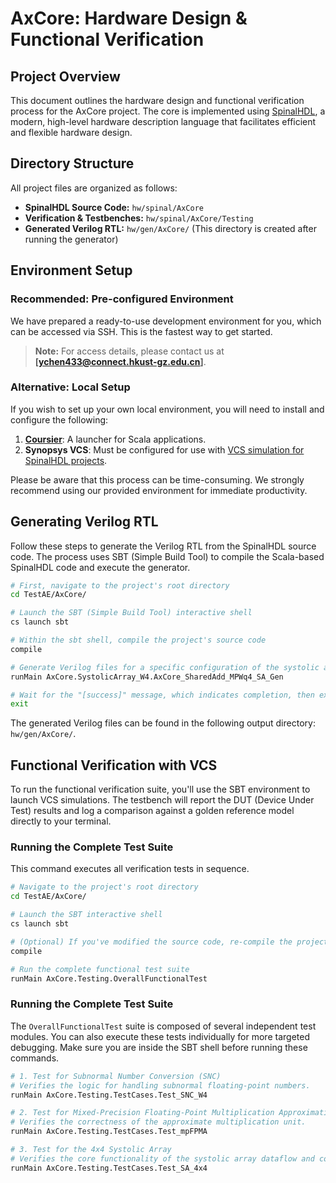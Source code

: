 # AxCore: Hardware Design & Functional Verification


## Project Overview
This document outlines the hardware design and functional verification process for the AxCore project. The core is implemented using [SpinalHDL](https://spinalhdl.github.io/SpinalDoc-RTD/master/index.html), a modern, high-level hardware description language that facilitates efficient and flexible hardware design.



## Directory Structure
All project files are organized as follows:

* **SpinalHDL Source Code:** `hw/spinal/AxCore`
* **Verification & Testbenches:** `hw/spinal/AxCore/Testing`
* **Generated Verilog RTL:** `hw/gen/AxCore/` (This directory is created after running the generator)



## Environment Setup
### Recommended: Pre-configured Environment

We have prepared a ready-to-use development environment for you, which can be accessed via SSH. This is the fastest way to get started.

> **Note:** For access details, please contact us at **[ychen433@connect.hkust-gz.edu.cn]**.

### Alternative: Local Setup

If you wish to set up your own local environment, you will need to install and configure the following:

1.  **[Coursier](https://github.com/coursier/launchers/)**: A launcher for Scala applications.
2.  **Synopsys VCS**: Must be configured for use with [VCS simulation for SpinalHDL projects](https://spinalhdl.github.io/SpinalDoc-RTD/master/SpinalHDL/Simulation/install/VCS.html).

Please be aware that this process can be time-consuming. We strongly recommend using our provided environment for immediate productivity.



## Generating Verilog RTL

Follow these steps to generate the Verilog RTL from the SpinalHDL source code. The process uses SBT (Simple Build Tool) to compile the Scala-based SpinalHDL code and execute the generator.

```bash
# First, navigate to the project's root directory
cd TestAE/AxCore/

# Launch the SBT (Simple Build Tool) interactive shell
cs launch sbt

# Within the sbt shell, compile the project's source code
compile

# Generate Verilog files for a specific configuration of the systolic array
runMain AxCore.SystolicArray_W4.AxCore_SharedAdd_MPWq4_SA_Gen

# Wait for the "[success]" message, which indicates completion, then exit the sbt shell
exit
```
The generated Verilog files can be found in the following output directory:
`hw/gen/AxCore/`.



## Functional Verification with VCS

To run the functional verification suite, you'll use the SBT environment to launch VCS simulations. The testbench will report the DUT (Device Under Test) results and log a comparison against a golden reference model directly to your terminal.

### Running the Complete Test Suite
This command executes all verification tests in sequence.

```bash
# Navigate to the project's root directory
cd TestAE/AxCore/

# Launch the SBT interactive shell
cs launch sbt

# (Optional) If you've modified the source code, re-compile the project first
compile

# Run the complete functional test suite
runMain AxCore.Testing.OverallFunctionalTest
```

### Running the Complete Test Suite
The `OverallFunctionalTest` suite is composed of several independent test modules. You can also execute these tests individually for more targeted debugging. Make sure you are inside the SBT shell before running these commands.

```bash
# 1. Test for Subnormal Number Conversion (SNC)
# Verifies the logic for handling subnormal floating-point numbers.
runMain AxCore.Testing.TestCases.Test_SNC_W4

# 2. Test for Mixed-Precision Floating-Point Multiplication Approximation (mpFPMA)
# Verifies the correctness of the approximate multiplication unit.
runMain AxCore.Testing.TestCases.Test_mpFPMA

# 3. Test for the 4x4 Systolic Array
# Verifies the core functionality of the systolic array dataflow and computation.
runMain AxCore.Testing.TestCases.Test_SA_4x4
```